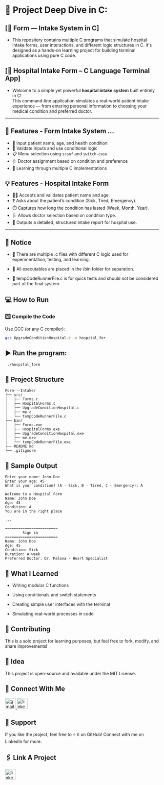 # 📘 Project Deep Dive in C:
## [📝 Form — Intake System in C] 

- This repository contains multiple C programs that simulate hospital intake forms, user interactions, and different logic structures in C. It's designed as a hands-on learning project for building terminal applications using pure C code.

## [🏥 Hospital Intake Form – C Language Terminal App]  

- Welcome to a simple yet powerful **hospital intake system** built entirely in C!  
This command-line application simulates a real-world patient intake experience — from entering personal information to choosing your medical condition and preferred doctor.

--- 
## 📌 Features - Form Intake System ...
- 🧾 Input patient name, age, and health condition
- 🔁 Validate inputs and use conditional logic
- 📋 Menu selection using `scanf` and `switch-case`
- 🩺 Doctor assignment based on condition and preference
- 🧠 Learning through multiple C implementations
  
## 💡 Features - Hospital Intake Form 
- 🧑‍⚕️ Accepts and validates patient name and age.
- ❓ Asks about the patient’s condition (Sick, Tired, Emergency).
- ⏱️ Captures how long the condition has lasted (Week, Month, Year).
- 🩺 Allows doctor selection based on condition type.
- 📄 Outputs a detailed, structured intake report for hospital use.

  

---

## 📌 Notice

  - 🔢 There are multiple .c files with different C logic used for experimentation, testing, and learning.

  - 📂 All executables are placed in the /bin folder for separation.

  - 🧪 tempCodeRunnerFile.c is for quick tests and should not be considered part of the final system.

## 💻 How to Run

### 1️⃣ Compile the Code

Use GCC (or any C compiler):

```bash
gcc UpgradeConditionHospital.c -o hospital_for
```
## ▶️ Run the program:
```
 ./hospital_form
```
## 📂 Project Structure
```
Form---Intake/
├── src/
│   ├── Forms.c
│   ├── HospitalForms.c
│   ├── UpgradeConditionHospital.c
│   ├── me.c
│   └── tempCodeRunnerFile.c
├── bin/
│   ├── Forms.exe
│   ├── HospitalForms.exe
│   ├── UpgradeConditionHospital.exe
│   ├── me.exe
│   └── tempCodeRunnerFile.exe
├── README.md
└── .gitignore

```

## 🎯 Sample Output
```
Enter your name: John Doe
Enter your age: 45
What is your condition? (A - Sick, B - Tired, C - Emergency): A

Welcome to a Hospital Form
Name: John Doe
Age: 45
Condition: A
You are in the right place

...

========================
        Sign in         
========================
Name: John Doe
Age: 45
Condition: Sick
Duration: A week
Preferred Doctor: Dr. Malona - Heart Specialist
```

## 🧠 What I Learned

  - Writing modular C functions

  - Using conditionals and switch statements

  - Creating simple user interfaces with the terminal

  - Simulating real-world processes in code

## 🤝 Contributing

This is a solo project for learning purposes, but feel free to fork, modify, and share improvements!

## 📜 Idea

This project is open-source and available under the MIT License.

## 🔗 Connect With Me
  <a href="https://github.com/MuaddhAlsway" target="_blank">
    <img src="https://img.shields.io/static/v1?message=Github&logo=github&label=&color=black&logoColor=white&labelColor=&style=for-the-badge" height="35" alt="gmail logo"  />
  </a>

   <a href="https://www.linkedin.com/in/muaddh-alsway/" target="_blank">
    <img src="https://img.shields.io/static/v1?message=LinkedIn&logo=linkedin&label=&color=0077B5&logoColor=white&labelColor=&style=for-the-badge" height="35" alt="linkedin logo"  />
  </a>
    

## 🙌 Support

If you like the project, feel free to ⭐ it on GitHub!
Connect with me on LinkedIn for more.  

##  🖇️ Link A Project
   <a href="https://www.linkedin.com/posts/muaddh-alsway_cprogramming-softwaredevelopment-programmingprojects-activity-7326336029269864448-86ry?utm_source=share&utm_medium=member_desktop&rcm=ACoAADejAqQBo4IKkDbZQ2uIFfqpjS0OHOJntq8" target="_blank">
    <img src="https://img.shields.io/static/v1?message=LinkedIn&logo=linkedin&label=&color=0077B5&logoColor=white&labelColor=&style=for-the-badge" height="35" alt="linkedin logo"  />
  </a>
